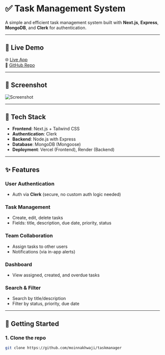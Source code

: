 # ✅ Task Management System

A simple and efficient task management system built with **Next.js**, **Express**, **MongoDB**, and **Clerk** for authentication.

---

## 🔗 Live Demo

🌐 [Live App](https://taskmanager-taupe-six.vercel.app/)  
📁 [GitHub Repo](https://github.com/moinnakhwaji/taskmanager)

---

## 📸 Screenshot

![Screenshot](https://raw.githubusercontent.com/moinnakhwaji/taskmanager/main/public/screenshot.png)

---

## 🧩 Tech Stack

- **Frontend**: Next.js + Tailwind CSS  
- **Authentication**: Clerk  
- **Backend**: Node.js with Express  
- **Database**: MongoDB (Mongoose)  
- **Deployment**: Vercel (Frontend), Render (Backend)

---

## ✨ Features

### User Authentication
- Auth via **Clerk** (secure, no custom auth logic needed)

### Task Management
- Create, edit, delete tasks
- Fields: title, description, due date, priority, status

### Team Collaboration
- Assign tasks to other users
- Notifications (via in-app alerts)

### Dashboard
- View assigned, created, and overdue tasks

### Search & Filter
- Search by title/description
- Filter by status, priority, due date

---

## 🚀 Getting Started

### 1. Clone the repo

```bash
git clone https://github.com/moinnakhwaji/taskmanager
